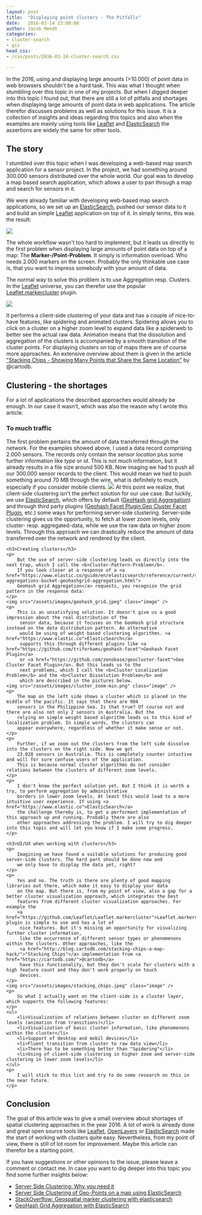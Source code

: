 ```yaml
---
layout: post
title:  "Displaying point clusters - The Pitfalls"
date:   2016-03-14 13:00:00
author: Jacob Mendt
categories:
- cluster-search
- gis
head_css:
- /css/posts/2016-03-14-cluster-search.css

---
```

In the 2016, using and displaying large amounts (>10.000) of point data in web browsers shouldn't be a hard task. This was
what I thought when stumbling over this topic in one of my projects. But when I digged deeper into this topic I found out,
that there are still a lot of pitfalls and shortages when displaying large amounts of point data in web applications. The
 article therefor discusses problems as well as solutions for this issue. It is a collection of insights and
 ideas regarding this topics and also when the examples are mainly using tools like <a href="http://leafletjs.com/">Leaflet</a>
 and <a href="https://www.elastic.co">ElasticSearch</a> the assertions are widely the same for other tools.

<section>
    <h2>The story</h2>
    <p>
        I stumbled over this topic when I was developing a web-based map search application for a sensor project. In the project, we had something
        around 300.000 sensors distributed over the whole world. Our goal was to develop a map based search application, which allows
        a user to pan through a map and search for sensors in it.
    </p>
    <p>
        We were already familiar with developing web-based map search applications, so we set up an <a href="https://www.elastic.co">
        ElasticSearch</a>, pushed our sensor data to it and build an simple <a href="http://leafletjs.com/">Leaflet</a> application
        on top of it. In simply terms, this was the result:
    </p>
    <img src="/assets/images/marker_problem.jpeg" class="image" />
    <p>
        The whole workflow wasn't too hard to implement, but it leads us directly to the first problem when displaying large
         amounts of point data on top of a map: The <b>Marker-/Point-Problem</b>. It simply is information overload. Who needs
         2.000 markers on the screen. Probably the only thinkable use case is, that you want to impress somebody with
         your amount of data.
    </p>
    <p>
        The normal way to solve this problem is to use Aggregation resp. Clusters. In the <a href="http://leafletjs.com/">Leaflet</a>
        universe, you can therefor use the popular <a href="https://github.com/Leaflet/Leaflet.markercluster">Leaflet.markercluster</a>
        plugin.
    </p>
    <a href="http://leaflet.github.io/Leaflet.markercluster/example/marker-clustering-realworld.388.html">
        <img src="/assets/images/cluster_layer.jpeg" class="image" />
    </a>
    <p>
        It performs a client-side clustering of your data and has a couple of nice-to-have features, like spidering and
        animated clusters. Spidering allows you to click on a cluster on a higher zoom level to expand data like a spiderweb to
        better see the actual raw data. Animation means that the dissolution and aggregation of the clusters is accompanied
        by a smooth transition of the cluster points. For displaying clusters on top of maps there are of course more approaches.
        An extensive overview about them is given in the article <a href="http://blog.cartodb.com/stacking-chips-a-map-hack/">
        "Stacking Chips - Showing Many Points that Share the Same Location"</a> by @cartodb.
    </p>
</section>

<section>
    <h2>Clustering - the shortages</h2>
    <p>
        For a lot of applications the described approaches would already be enough. In our case it wasn't, which was
        also the reason why I wrote this article.
    </p>
    <h3>To much traffic</h3>
    <p>
        The first problem pertains the amount of data transferred through the network. For the examples showed above, I
        used a data record comprising 2.000 sensors. The records only contain the sensor <i>location</i> plus some further
        information like <i>type</i> or <i>id</i>. This is not much information, but it already results in a file size
        around 500 KB. Now imaging we had to push all our 300.000 sensor records to the client. This would mean we had to push
        something around 70 MB through the wire, what is definitely to much, especially if you consider mobile clients.
    <img src="/assets/images/sensors_germany_2000-min.png" class="image" />
        At this point we realize, that client-side clustering isn't the perfect solution for our use case. But luckily, we use
         <a href="https://www.elastic.co">ElasticSearch</a>, which offers by default (<a href="https://www.elastic.co/guide/en/elasticsearch/reference/current/search-aggregations-bucket-geohashgrid-aggregation.html">GeoHash grid Aggregation</a>)
         and through third party plugins (<a href="https://github.com/triforkams/geohash-facet">Geohash Facet Plugin</a>,<a href="https://github.com/zenobase/geocluster-facet">Geo Cluster Facet Plugin</a>, etc.)
         some ways for performing server-side clustering. Server-side clustering gives us the opportunity, to fetch at lower
          zoom levels, only cluster- resp. aggregated-data, while we use the raw data on higher zoom levels. Through this
          approach we can drastically reduce the amount of data transferred over the network and rendered by the client.
    </p>

    <h3>Creating clusters</h3>
    <p>
        But the use of server-side clustering leads us directly into the next trap, which I call the <b>Cluster-Pattern-Problem</b>.
        If you look closer at a response of a <a href="https://www.elastic.co/guide/en/elasticsearch/reference/current/search-aggregations-bucket-geohashgrid-aggregation.html">
        GeoHash grid Aggregation</a> requests, you recognize the grid pattern in the response data:
    </p>
    <img src="/assets/images/geohash_grid.jpeg" class="image" />
    <p>
        This is an unsatisfying solution. It doesn't give us a good impression about the real distribution of the
         sensor data, because it focuses on the GeoHash grid structure instead on the data distribution pattern. An alternative
         would be using of weight based clustering algorithms. <a href="https://www.elastic.co">ElasticSearch</a>
         supports this through different plugins like <a href="https://github.com/triforkams/geohash-facet">Geohash Facet Plugin</a>
         or <a href="https://github.com/zenobase/geocluster-facet">Geo Cluster Facet Plugin</a>. But this leads us to the
         next problems, which I call the <b>Cluster Localization Problem</b> and the <b>Cluster Dissolution Problem</b> and
         which are described in the pictures below.
    <img src="/assets/images/cluster_zoom-min.png" class="image" />
    <p>
        The map on the left side shows a cluster which is placed in the middle of the pacific. It says that there are 904
        sensors in the Philippine Sea. Is that true? Of course not and there are also not only 2 sensors in Australia. But the
        relying on simple weight based algorithm leads us to this kind of localization problem. In simple words, the clusters can
        appear everywhere, regardless of whether it make sense or not.
    </p>
    <p>
        Further, if we zoom out the clusters from the left side dissolve into the clusters on the right side. Now we got
        23.028 sensors in Australia. This is completely counter intuitive and will for sure confuse users of the application.
        This is because normal cluster algorithms do not consider relations between the clusters of different zoom levels.
    </p>
    <p>
        I don't know the perfect solution yet. But I think it is worth a try, to perform aggregation by administrative
        borders in lower zoom levels. At least this would lead to a more intuitive user experience. If using <a href="https://www.elastic.co">ElasticSearch</a>
        the challenge thereby is, to get a performant implementation of this approach up and running. Probably there are also
        other approaches addressing the problem. I will try to dig deeper into this topic and will let you know if I make some progress.
    </p>

    <h3>UI/UX when working with clusters</h3>
    <p>
        Imagining we have found a suitable solutions for producing good server-side clusters. The hard part should be done now and
        we only have to display the data yet, right?
    </p>
    <p>
        Yes and no. The truth is there are plenty of good mapping libraries out there, which make it easy to display your data
        on the map. But there is, from my point of view, also a gap for a better cluster visualization approach, which integrates the best
        features from different cluster visualization approaches. For example the
        <a href="https://github.com/Leaflet/Leaflet.markercluster">Leaflet.markercluster</a> plugin is simple to use and has a lot of
         nice features. But it's missing an opportunity for visualizing further cluster information,
         like the occurrence of different sensor types or phenomenons within the clusters. Other approaches, like the
         <a href="http://blog.cartodb.com/stacking-chips-a-map-hack/">"Stacking Chips"</a> implementation from <a href="https://cartodb.com/">@cartodb</a>
         have this functionality, but they don't scale for clusters with a high feature count and they don't work properly on touch
         devices.
    </p>
    <img src="/assets/images/stacking_chips.jpeg" class="image" />
    <p>
        So what I actually want on the client-side is a cluster layer, which supports the following features:
    </p>
    <ul>
        <li>Visualization of relations between cluster on different zoom levels (animation from transitions)</li>
        <li>Visualization of basic cluster information, like phenomenons within the cluster</li>
        <li>Support of desktop and mobil devices</li>
        <li>Fluent transition from cluster to raw data view</li>
        <li>There has to be something better than "Spidering"</li>
        <li>Using of client-side clustering in higher zoom and server-side clustering in lower zoom levels</li>
    </ul>
    <p>
        I will stick to this list and try to do some research on this in the near future.
    </p>
</section>

<section>
    <h2>Conclusion</h2>
    <p>
        The goal of this article was to give a small overview about shortages of spatial clustering approaches in the year 2016.
        A lot of work is already done and great open source tools like <a href="http://leafletjs.com/">Leaflet</a>, <a href="http://openlayers.org/">OpenLayers<a> or
        <a href="https://www.elastic.co">ElasticSearch</a> made the start of working with clusters quite easy. Nevertheless, from my point of view, there
        is still of lot room for improvement. Maybe this article can therefor be a starting point.
    </p>
    <p>
       If you have suggestions or other opinions to the issue, please leave a comment or contact me. In case you want to dig
       deeper into this topic you find some further insights below:
    </p>
    <ul>
        <li><a href="http://blog.davebouwman.com/2012/03/24/server-side-clustering-why-you-need-it/">
        Server Side Clustering: Why you need it</a></li>
        <li><a href="http://blog.trifork.com/2013/08/01/server-side-clustering-of-geo-points-on-a-map-using-elasticsearch/">
        Server Side Clustering of Geo-Points on a map using ElasticSearch</a></li>
        <li><a href="http://stackoverflow.com/questions/15906837/geospatial-marker-clustering-with-elasticsearch">
        StackOverflow: Geospatial marker clustering with elasticsearch</a></li>
        <li><a href="https://devmynd.com/blog/2014-2-geohash-grid-aggregation-with-elasticsearch/">
        GeoHash Grid Aggregation with ElasticSearch</a></li>
    </ul>
</section>